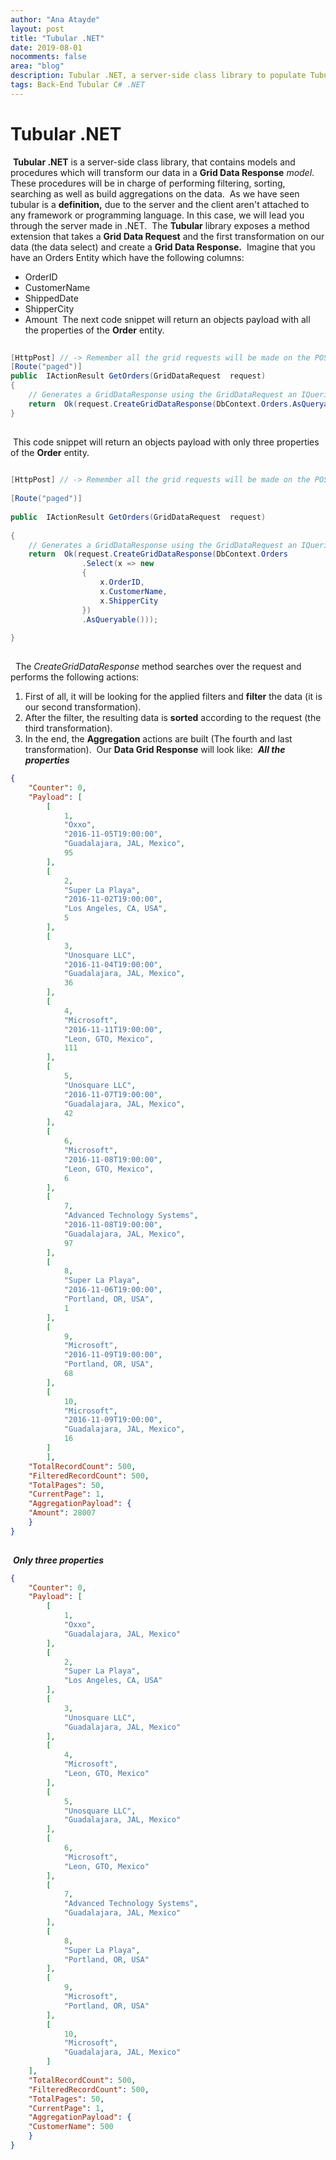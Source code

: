 ```yaml
---
author: "Ana Atayde"
layout: post
title: "Tubular .NET"
date: 2019-08-01
nocomments: false
area: "blog"
description: Tubular .NET, a server-side class library to populate Tubular grids.
tags: Back-End Tubular C# .NET
---
```


# Tubular .NET  
​
**Tubular .NET** is a server-side class library, that contains models and procedures which will transform our data in a **Grid Data Response**  _model_. These procedures will be in charge of performing filtering, sorting, searching as well as build aggregations on the data. 
​
As we have seen tubular is a **definition,** due to the server and the client aren't attached to any framework or programming language. In this case, we will lead you through the server made in .NET.
​
The **Tubular** library exposes a method extension that takes a **Grid Data Request** and the first transformation on our data (the data select) and create a **Grid Data Response.** 
​
Imagine that you have an Orders Entity which have the following columns:
​
* OrderID
* CustomerName
* ShippedDate
* ShipperCity
* Amount 
​
The next code snippet will return an objects payload with all the properties of the **Order** entity.

``` csharp
​
[HttpPost] // -> Remember all the grid requests will be made on the POST request method
[Route("paged")]
public  IActionResult GetOrders(GridDataRequest  request)
{
	// Generates a GridDataResponse using the GridDataRequest an IQueriable source like a DataSet in Entity Framework
	return  Ok(request.CreateGridDataResponse(DbContext.Orders.AsQueryable()));
}
​
```
​
This code snippet will return an objects payload with only three properties of the **Order** entity. 
​
``` csharp
​
[HttpPost] // -> Remember all the grid requests will be made on the POST request method
​
[Route("paged")]
​
public  IActionResult GetOrders(GridDataRequest  request)
​
{
	// Generates a GridDataResponse using the GridDataRequest an IQueriable source like a DataSet in Entity Framework
	return  Ok(request.CreateGridDataResponse(DbContext.Orders
				.Select(x => new
				{
					x.OrderID,
					x.CustomerName,
					x.ShipperCity
				})
				.AsQueryable()));
​
}
​
```
​
​
The _CreateGridDataResponse_ method searches over the request and performs the following actions:
​
1. First of all, it will be looking for the applied filters and **filter** the data (it is our second transformation).
​
2. After the filter, the resulting data is **sorted** according to the request (the third transformation). 
​
3. In the end, the **Aggregation** actions are built (The fourth and last transformation). 
​
Our **Data Grid Response** will look like:
​
**_All the properties_**
​
``` JSON
{
	"Counter": 0,
	"Payload": [
		[
			1,
			"Oxxo",
			"2016-11-05T19:00:00",
			"Guadalajara, JAL, Mexico",
			95
		],
		[
			2,
			"Super La Playa",
			"2016-11-02T19:00:00",
			"Los Angeles, CA, USA",
			5
		],
		[
			3,
			"Unosquare LLC",
			"2016-11-04T19:00:00",
			"Guadalajara, JAL, Mexico",
			36
		],
		[
			4,
			"Microsoft",
			"2016-11-11T19:00:00",
			"Leon, GTO, Mexico",
			111
		],
		[
			5,
			"Unosquare LLC",
			"2016-11-07T19:00:00",
			"Guadalajara, JAL, Mexico",
			42
		],
		[
			6,
			"Microsoft",
			"2016-11-08T19:00:00",
			"Leon, GTO, Mexico",
			6
		],
		[
			7,
			"Advanced Technology Systems",
			"2016-11-08T19:00:00",
			"Guadalajara, JAL, Mexico",
			97
		],
		[
			8,
			"Super La Playa",
			"2016-11-06T19:00:00",
			"Portland, OR, USA",
			1
		],
		[
			9,
			"Microsoft",
			"2016-11-09T19:00:00",
			"Portland, OR, USA",
			68
		],
		[
			10,
			"Microsoft",
			"2016-11-09T19:00:00",
			"Guadalajara, JAL, Mexico",
			16
		]
		],
	"TotalRecordCount": 500,
	"FilteredRecordCount": 500,
	"TotalPages": 50,
	"CurrentPage": 1,
	"AggregationPayload": {
	"Amount": 28007
	}
}
​
```
​
**_Only three properties_**
​
``` JSON
{
	"Counter": 0,
	"Payload": [
		[
			1,
			"Oxxo",
			"Guadalajara, JAL, Mexico"
		],
		[
			2,
			"Super La Playa",
			"Los Angeles, CA, USA"
		],
		[
			3,
			"Unosquare LLC",
			"Guadalajara, JAL, Mexico"
		],
		[
			4,
			"Microsoft",
			"Leon, GTO, Mexico"
		],
		[
			5,
			"Unosquare LLC",
			"Guadalajara, JAL, Mexico"
		],
		[
			6,
			"Microsoft",
			"Leon, GTO, Mexico"
		],
		[
			7,
			"Advanced Technology Systems",
			"Guadalajara, JAL, Mexico"
		],
		[
			8,
			"Super La Playa",
			"Portland, OR, USA"
		],
		[
			9,
			"Microsoft",
			"Portland, OR, USA"
		],
		[
			10,
			"Microsoft",
			"Guadalajara, JAL, Mexico"
		]
	],
	"TotalRecordCount": 500,
	"FilteredRecordCount": 500,
	"TotalPages": 50,
	"CurrentPage": 1,
	"AggregationPayload": {
	"CustomerName": 500
	}
}
```
